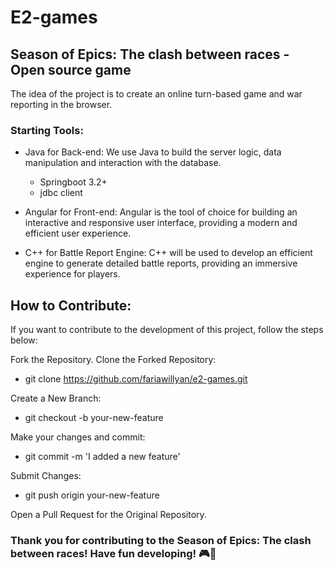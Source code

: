 # E2-games
## Season of Epics: The clash between races - Open source game
The idea of ​​the project is to create an online turn-based game and war reporting in the browser.

### Starting Tools:
* Java for Back-end: We use Java to build the server logic, data manipulation and interaction with the database.
  - Springboot 3.2+
  - jdbc client

* Angular for Front-end: Angular is the tool of choice for building an interactive and responsive user interface, providing a modern and efficient user experience.

* C++ for Battle Report Engine: C++ will be used to develop an efficient engine to generate detailed battle reports, providing an immersive experience for players.

## How to Contribute:

If you want to contribute to the development of this project, follow the steps below:

Fork the Repository. Clone the Forked Repository:
* git clone https://github.com/fariawillyan/e2-games.git

Create a New Branch:
* git checkout -b your-new-feature

 Make your changes and commit:
* git commit -m 'I added a new feature'

Submit Changes:
* git push origin your-new-feature

Open a Pull Request for the Original Repository.

### Thank you for contributing to the Season of Epics: The clash between races! Have fun developing! 🎮🚀
